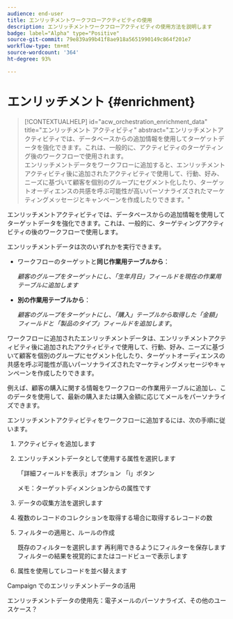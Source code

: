 ```yaml
---
audience: end-user
title: エンリッチメントワークフローアクティビティの使用
description: エンリッチメントワークフローアクティビティの使用方法を説明します
badge: label="Alpha" type="Positive"
source-git-commit: 79e839a99b41f8ae918a5651990149c864f201e7
workflow-type: tm+mt
source-wordcount: '364'
ht-degree: 93%

---
```



# エンリッチメント {#enrichment}

>[!CONTEXTUALHELP]
>id="acw_orchestration_enrichment_data"
>title="エンリッチメント アクティビティ"
>abstract="エンリッチメントアクティビティでは、データベースからの追加情報を使用してターゲットデータを強化できます。これは、一般的に、アクティビティのターゲティング後のワークフローで使用されます。<br/>エンリッチメントデータをワークフローに追加すると、エンリッチメントアクティビティ後に追加されたアクティビティで使用して、行動、好み、ニーズに基づいて顧客を個別のグループにセグメント化したり、ターゲットオーディエンスの共感を呼ぶ可能性が高いパーソナライズされたマーケティングメッセージとキャンペーンを作成したりできます。"

エンリッチメントアクティビティでは、データベースからの追加情報を使用してターゲットデータを強化できます。これは、一般的に、ターゲティングアクティビティの後のワークフローで使用します。

エンリッチメントデータは次のいずれかを実行できます。

* ワークフローのターゲットと&#x200B;**同じ作業用テーブルから**：

   *顧客のグループをターゲットにし、「生年月日」フィールドを現在の作業用テーブルに追加します*

* **別の作業用テーブルから**：

   *顧客のグループをターゲットにし、「購入」テーブルから取得した「金額」フィールドと「製品のタイプ」フィールドを追加します*。

ワークフローに追加されたエンリッチメントデータは、エンリッチメントアクティビティ後に追加されたアクティビティで使用して、行動、好み、ニーズに基づいて顧客を個別のグループにセグメント化したり、ターゲットオーディエンスの共感を呼ぶ可能性が高いパーソナライズされたマーケティングメッセージやキャンペーンを作成したりできます。

例えば、顧客の購入に関する情報をワークフローの作業用テーブルに追加し、このデータを使用して、最新の購入または購入金額に応じてメールをパーソナライズできます。

エンリッチメントアクティビティをワークフローに追加するには、次の手順に従います。

1. アクティビティを追加します
1. エンリッチメントデータとして使用する属性を選択します

   「詳細フィールドを表示」オプション
「i」ボタン

   メモ：ターゲットディメンションからの属性です

1. データの収集方法を選択します
1. 複数のレコードのコレクションを取得する場合に取得するレコードの数
1. フィルターの適用と、ルールの作成

   既存のフィルターを選択します
再利用できるようにフィルターを保存します
フィルターの結果を視覚的にまたはコードビューで表示します

1. 属性を使用してレコードを並べ替えます

Campaign でのエンリッチメントデータの活用

エンリッチメントデータの使用先：電子メールのパーソナライズ、その他のユースケース？

